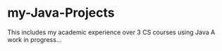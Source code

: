 # my-Java-Projects
This includes my academic experience over 3 CS courses using Java
A work in progress...
